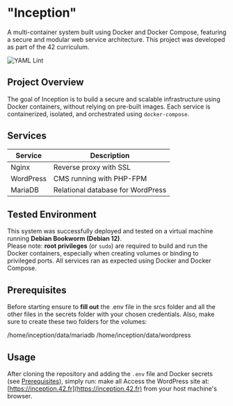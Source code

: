 # "Inception"

A multi-container system built using Docker and Docker Compose, featuring a secure and modular web service architecture. This project was developed as part of the 42 curriculum.

![YAML Lint](https://github.com/florianmgedeon/Multi-Container-Docker-App/actions/workflows/yamllint.yml/badge.svg)

## Project Overview

The goal of Inception is to build a secure and scalable infrastructure using Docker containers, without relying on pre-built images. Each service is containerized, isolated, and orchestrated using `docker-compose`.

## Services

| Service | Description |
|--------|-------------|
| Nginx | Reverse proxy with SSL |
| WordPress | CMS running with PHP-FPM |
| MariaDB | Relational database for WordPress |

## Tested Environment

This system was successfully deployed and tested on a virtual machine running **Debian Bookworm (Debian 12)**.  
Please note: **root privileges** (or `sudo`) are required to build and run the Docker containers, especially when creating volumes or binding to privileged ports. All services ran as expected using Docker and Docker Compose.

## Prerequisites

Before starting ensure to **fill out** the .env file in the srcs folder and all the other files in the secrets folder with your chosen credentials. Also, make sure to create these two folders for the volumes:

/home/inception/data/mariadb
/home/inception/data/wordpress

## Usage

After cloning the repository and adding the `.env` file and Docker secrets (see [Prerequisites](#-prerequisites)), simply run: make all
Access the WordPress site at: [https://inception.42.fr](https://inception.42.fr) from your host machine's browser.
